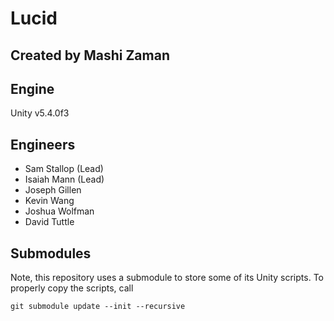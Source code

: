 # Lucid

## Created by Mashi Zaman

## Engine
Unity v5.4.0f3

## Engineers
- Sam Stallop (Lead)
- Isaiah Mann (Lead)
- Joseph Gillen
- Kevin Wang
- Joshua Wolfman
- David Tuttle

## Submodules
Note, this repository uses a submodule to store some of its Unity scripts. To properly copy the scripts, call
```
git submodule update --init --recursive
```

